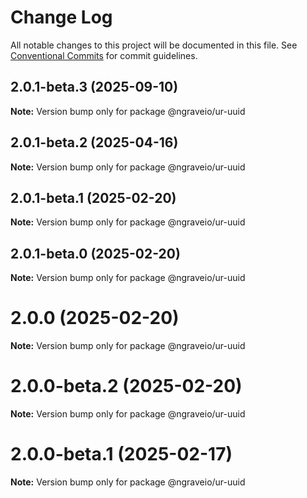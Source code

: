 # Change Log

All notable changes to this project will be documented in this file.
See [Conventional Commits](https://conventionalcommits.org) for commit guidelines.

## 2.0.1-beta.3 (2025-09-10)

**Note:** Version bump only for package @ngraveio/ur-uuid

## 2.0.1-beta.2 (2025-04-16)

**Note:** Version bump only for package @ngraveio/ur-uuid

## 2.0.1-beta.1 (2025-02-20)

**Note:** Version bump only for package @ngraveio/ur-uuid

## 2.0.1-beta.0 (2025-02-20)

**Note:** Version bump only for package @ngraveio/ur-uuid

# 2.0.0 (2025-02-20)

**Note:** Version bump only for package @ngraveio/ur-uuid

# 2.0.0-beta.2 (2025-02-20)

**Note:** Version bump only for package @ngraveio/ur-uuid

# 2.0.0-beta.1 (2025-02-17)

**Note:** Version bump only for package @ngraveio/ur-uuid
